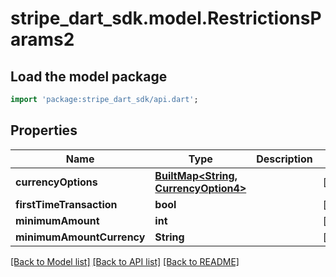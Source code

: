 # stripe_dart_sdk.model.RestrictionsParams2

## Load the model package
```dart
import 'package:stripe_dart_sdk/api.dart';
```

## Properties
Name | Type | Description | Notes
------------ | ------------- | ------------- | -------------
**currencyOptions** | [**BuiltMap&lt;String, CurrencyOption4&gt;**](CurrencyOption4.md) |  | [optional] 
**firstTimeTransaction** | **bool** |  | [optional] 
**minimumAmount** | **int** |  | [optional] 
**minimumAmountCurrency** | **String** |  | [optional] 

[[Back to Model list]](../README.md#documentation-for-models) [[Back to API list]](../README.md#documentation-for-api-endpoints) [[Back to README]](../README.md)


